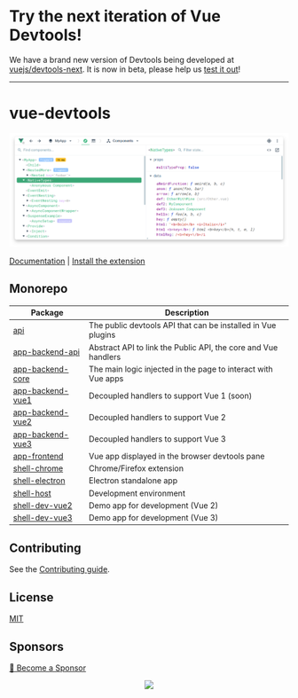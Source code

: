 # Try the next iteration of Vue Devtools!

We have a brand new version of Devtools being developed at [vuejs/devtools-next](https://github.com/vuejs/devtools-next). It is now in beta, please help us [test it out](https://devtools-next.vuejs.org/getting-started/installation)!

---

# vue-devtools

![screenshot](./media/screenshot-shadow.png)

[Documentation](https://devtools.vuejs.org/) | [Install the extension](https://devtools.vuejs.org/guide/installation.html)

## Monorepo

|Package|Description|
|-------|-----------|
[api](./packages/api) | The public devtools API that can be installed in Vue plugins |
[app-backend-api](./packages/app-backend-api) | Abstract API to link the Public API, the core and Vue handlers |
[app-backend-core](./packages/app-backend-core) | The main logic injected in the page to interact with Vue apps |
[app-backend-vue1](./packages/app-backend-vue1) | Decoupled handlers to support Vue 1 (soon) |
[app-backend-vue2](./packages/app-backend-vue2) | Decoupled handlers to support Vue 2 |
[app-backend-vue3](./packages/app-backend-vue3) | Decoupled handlers to support Vue 3 |
[app-frontend](./packages/app-frontend) | Vue app displayed in the browser devtools pane |
[shell-chrome](./packages/shell-chrome) | Chrome/Firefox extension |
[shell-electron](./packages/shell-electron) | Electron standalone app |
[shell-host](./packages/shell-host) | Development environment |
[shell-dev-vue2](./packages/shell-dev-vue2) | Demo app for development (Vue 2) |
[shell-dev-vue3](./packages/shell-dev-vue3) | Demo app for development (Vue 3) |

## Contributing

See the [Contributing guide](https://devtools.vuejs.org/guide/contributing.html).

## License

[MIT](http://opensource.org/licenses/MIT)

## Sponsors

[💚️ Become a Sponsor](https://github.com/sponsors/Akryum)

<p align="center">
  <a href="https://guillaume-chau.info/sponsors/" target="_blank">
    <img src='https://akryum.netlify.app/sponsors.svg'/>
  </a>
</p>
